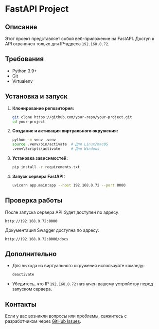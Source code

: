 # FastAPI Project

## Описание
Этот проект представляет собой веб-приложение на FastAPI. Доступ к API ограничен только для IP-адреса `192.168.0.72`.

## Требования
- Python 3.9+
- Git
- Virtualenv

## Установка и запуск

1. **Клонирование репозитория:**
   ```sh
   git clone https://github.com/your-repo/your-project.git
   cd your-project
   ```

2. **Создание и активация виртуального окружения:**
   ```sh
   python -m venv .venv
   source .venv/bin/activate  # Для Linux/macOS
   .venv\Scripts\activate     # Для Windows
   ```

3. **Установка зависимостей:**
   ```sh
   pip install -r requirements.txt
   ```

4. **Запуск сервера FastAPI:**
   ```sh
   uvicorn app.main:app --host 192.168.0.72 --port 8000
   ```

## Проверка работы
После запуска сервера API будет доступен по адресу:
```
http://192.168.0.72:8000
```

Документация Swagger доступна по адресу:
```
http://192.168.0.72:8000/docs
```

## Дополнительно
- Для выхода из виртуального окружения используйте команду:
  ```sh
  deactivate
  ```
- Убедитесь, что IP `192.168.0.72` назначен вашему устройству перед запуском сервера.

## Контакты
Если у вас возникли вопросы или проблемы, свяжитесь с разработчиком через [GitHub Issues](https://github.com/your-repo/your-project/issues).

